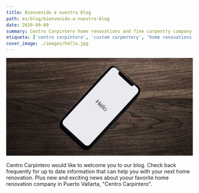 ```yaml
---
title: Bienvenido a nuestro blog
path: es/blog/bienvenido-a-nuestro-blog
date: 2020-09-09
summary: Centro Carpintero home renovations and fine carpentry company in Puerto Vallarta.
etiqueta: ['centro carpintero', 'custom carpentery', 'home renovations']
cover_image: ./images/hello.jpg
---
```


![background](./images/hello.jpg)

Centro Carpintero would like to welcome you to our blog. Check back frequently for up to date information that can help you with your next home renovation. Plus new and exciting news about yoour favorite home renovation company in Puerto Vallarta, "Centro Carpintero".
